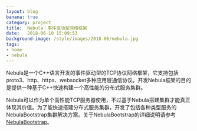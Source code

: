 ```yaml
---
layout: blog
banana: true
category: project
title:  Nebula：事件驱动型网络框架
date:   2018-06-10 15:09:53
background-image: /style/images/2018-06/nebula.jpg
tags:
- home
- nebula
---
```


Nebula是一个C\+\+语言开发的事件驱动型的TCP协议网络框架，它支持包括proto3、http、https、websocket多种应用层通信协议。开发Nebula框架的目的是提供一种基于C\+\+快速构建一个高性能的分布式服务集群。

Nebula可以作为单个高性能TCP服务器使用，不过基于Nebula搭建集群才能真正体现其价值。为了能快速搭建分布式服务集群，开发了包括各种类型服务的NebulaBootstrap集群解决方案。关于NebulaBootstrap的详细说明请参考[NebulaBootstrap](https://github.com/Bwar/NebulaBootstrap)。

 